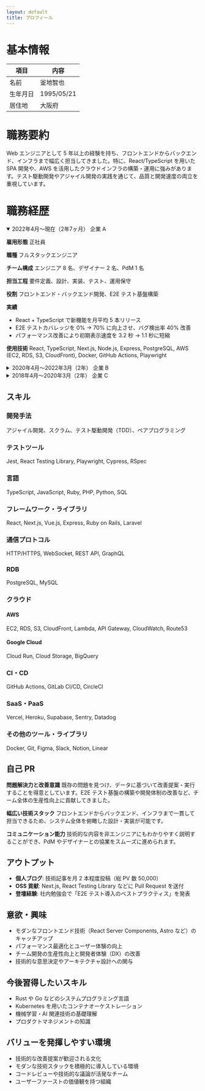 ```yaml
---
layout: default
title: プロフィール
---
```


# 基本情報

| 項目     | 内容       |
| -------- | ---------- |
| 名前     | 釜地智也   |
| 生年月日 | 1995/05/21 |
| 居住地   | 大阪府     |

# 職務要約

Web エンジニアとして 5 年以上の経験を持ち、フロントエンドからバックエンド、インフラまで幅広く担当してきました。特に、React/TypeScript を用いた SPA 開発や、AWS を活用したクラウドインフラの構築・運用に強みがあります。テスト駆動開発やアジャイル開発の実践を通じて、品質と開発速度の両立を重視しています。

# 職務経歴

<details open>
<summary>2022年4月～現在（2年7ヶ月） 企業 A</summary>

**雇用形態**
正社員

**職種**
フルスタックエンジニア

**チーム構成**
エンジニア 8 名、デザイナー 2 名、PdM 1 名

**担当工程**
要件定義、設計、実装、テスト、運用保守

**役割**
フロントエンド・バックエンド開発、E2E テスト基盤構築

**実績**

- React + TypeScript で新機能を月平均 5 本リリース
- E2E テストカバレッジを 0% → 70% に向上させ、バグ検出率 40% 改善
- パフォーマンス改善により初期表示速度を 3.2 秒 → 1.1 秒に短縮

**使用技術**
React, TypeScript, Next.js, Node.js, Express, PostgreSQL, AWS (EC2, RDS, S3, CloudFront), Docker, GitHub Actions, Playwright

</details>

<details>
<summary>2020年4月～2022年3月（2年） 企業 B</summary>

**雇用形態**
正社員

**職種**
Web エンジニア

**チーム構成**
エンジニア 5 名

**担当工程**
要件定義、設計、実装、テスト

**役割**
受託案件のフロントエンド・バックエンド開発

**実績**

- 10 社以上のクライアント向け Web アプリケーション開発
- コードレビュー文化の導入により、バグ件数を月平均 15 件 → 5 件に削減
- Git フロー整備とドキュメント化により、新規メンバーのオンボーディング期間を 2 週間短縮

### 開発体制の改善

開発プロセスが属人化していた状況を改善。Git ブランチ戦略の策定、PR テンプレートの作成、コードレビューガイドラインの整備を実施し、チーム全体の開発効率を向上させました。

**使用技術**
Vue.js, JavaScript, PHP, Laravel, MySQL, AWS (EC2, RDS), GitLab CI/CD

</details>

<details>
<summary>2018年4月～2020年3月（2年） 企業 C</summary>

**雇用形態**
正社員

**職種**
Web エンジニア（新卒）

**チーム構成**
エンジニア 3 名

**担当工程**
実装、テスト、運用保守

**役割**
オンライン診療プラットフォームの機能追加・保守

**実績**

- ビデオ通話機能の安定性向上（切断率 8% → 2%）
- メンテナンスモード機能の実装により、計画メンテナンス時のユーザー体験を改善
- 管理画面の UI 改善により、カスタマーサポートの業務効率 30% 向上

**使用技術**
JavaScript, jQuery, Ruby on Rails, PostgreSQL, WebRTC, Heroku

</details>

## スキル

### 開発手法

アジャイル開発、スクラム、テスト駆動開発（TDD）、ペアプログラミング

### テストツール

Jest, React Testing Library, Playwright, Cypress, RSpec

### 言語

TypeScript, JavaScript, Ruby, PHP, Python, SQL

### フレームワーク・ライブラリ

React, Next.js, Vue.js, Express, Ruby on Rails, Laravel

### 通信プロトコル

HTTP/HTTPS, WebSocket, REST API, GraphQL

### RDB

PostgreSQL, MySQL

### クラウド

#### AWS

EC2, RDS, S3, CloudFront, Lambda, API Gateway, CloudWatch, Route53

#### Google Cloud

Cloud Run, Cloud Storage, BigQuery

### CI・CD

GitHub Actions, GitLab CI/CD, CircleCI

### SaaS・PaaS

Vercel, Heroku, Supabase, Sentry, Datadog

### その他のツール・ライブラリ

Docker, Git, Figma, Slack, Notion, Linear

## 自己 PR

**問題解決力と改善意識**
既存の問題を見つけ、データに基づいて改善提案・実行することを得意としています。E2E テスト基盤の構築や開発体制の改善など、チーム全体の生産性向上に貢献してきました。

**幅広い技術スタック**
フロントエンドからバックエンド、インフラまで一貫して担当できるため、システム全体を俯瞰した設計・実装が可能です。

**コミュニケーション能力**
技術的な内容を非エンジニアにもわかりやすく説明することができ、PdM やデザイナーとの協業をスムーズに進められます。

## アウトプット

- **個人ブログ**: 技術記事を月 2 本程度投稿（総 PV 数 50,000）
- **OSS 貢献**: Next.js, React Testing Library などに Pull Request を送付
- **登壇経験**: 社内勉強会で「E2E テスト導入のベストプラクティス」を発表

## 意欲・興味

- モダンなフロントエンド技術（React Server Components, Astro など）のキャッチアップ
- パフォーマンス最適化とユーザー体験の向上
- チーム開発の生産性向上と開発者体験（DX）の改善
- 技術的な意思決定やアーキテクチャ設計への関与

## 今後習得したいスキル

- Rust や Go などのシステムプログラミング言語
- Kubernetes を用いたコンテナオーケストレーション
- 機械学習・AI 関連技術の基礎理解
- プロダクトマネジメントの知識

## バリューを発揮しやすい環境

- 技術的な改善提案が歓迎される文化
- モダンな技術スタックを積極的に導入している環境
- コードレビューや技術的な議論が活発なチーム
- ユーザーファーストの価値観を持つ組織
